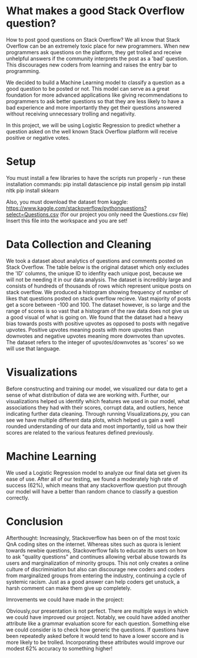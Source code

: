# What makes a good Stack Overflow question?

How to post good questions on Stack Overflow?
We all know that Stack Overflow can be an extremely toxic place for new programmers. When new programmers ask questions on the platform, they get trolled and receive unhelpful answers if the community interprets the post as a 'bad' question. This discourages new coders from learning and raises the entry bar to programming.

We decided to build a Machine Learning model to classify a question as a good question to be posted or not. This model can serve as a great foundation for more advanced applications like giving recommendations to programmers to ask better questions so that they are less likely to have a bad experience and more importantly they get their questions answered without receiving unnecessary trolling and negativity.

In this project, we will be using Logistic Regression to predict whether a question asked on the well known Stack Overflow platform will receive positive or negative votes.

# Setup
You must install a few libraries to have the scripts run properly - run these installation commands: pip install datascience pip install gensim pip install nltk pip install sklearn

Also, you must download the dataset from kaggle: https://www.kaggle.com/stackoverflow/pythonquestions?select=Questions.csv (for our project you only need the Questions.csv file) Insert this file into the workspace and you are set!

# Data Collection and Cleaning
We took a dataset about analytics of questions and comments posted on Stack Overflow. The table below is the original dataset which only excludes the 'ID' columns, the unique ID to idenfity each unique post, because we will not be needing it in our data analysis. The dataset is incredibly large and consists of hundreds of thousands of rows which represent unique posts on stack overflow. We produced a histogram showing frequency of number of likes that questions posted on stack overflow recieve. Vast majority of posts get a score between -100 and 100. The dataset however, is so large and the range of scores is so vast that a histogram of the raw data does not give us a good visual of what is going on. We found that the dataset had a heavy bias towards posts with positive upvotes as opposed to posts with negative upvotes. Positive upvotes meaning posts with more upvotes than downvotes and negative upvotes meaning more downvotes than upvotes. The dataset refers to the integer of upvotes/downvotes as 'scores' so we will use that language.

# Visualizations
Before constructing and training our model, we visualized our data to get a sense of what distribution of data we are working with. Further, our visualizations helped us identify which features we used in our model, what associations they had with their scores, corrupt data, and outliers, hence indicating further data cleaning. Through running Visualizations.py, you can see we have multiple different data plots, which helped us gain a well rounded understanding of our data and most importantly, told us how their scores are related to the various features defined previously.

# Machine Learning
We used a Logistic Regression model to analyze our final data set given its ease of use. After all of our testing, we found a moderately high rate of success (62%), which means that any stackoverflow question put through our model will have a better than random chance to classify a question correctly.

# Conclusion
Afterthought: Increasingly, Stackoverflow has been on of the most toxic QnA coding sites on the internet. Whereas sites such as quora is lenient towards newbie questions, Stackoverflow fails to educate its users on how to ask "quality questions" and continues allowing verbal abuse towards its users and marginalization of minority groups. This not only creates a online culture of discriminiation but also can discourage new coders and coders from marginalized groups from entering the industry, continuing a cycle of systemic racism. Just as a good answer can help coders get unstuck, a harsh comment can make them give up completely.

Imrovements we could have made in the project:

Obviously,our presentation is not perfect. There are multiple ways in which we could have improved our project. Notably, we could have added another attribute like a grammar evaluation score for each question. Something else we could consider is to check how generic the questions. If questions have been repeatedly asked before it would tend to have a lower sccore and is more likely to be trolled. Incorporating these attributes would improve our modest 62% accuracy to something higher!
